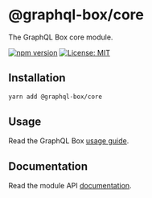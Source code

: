 # @graphql-box/core

The GraphQL Box core module.

[![npm version](https://badge.fury.io/js/%40graphql-box%2Fcore.svg)](https://badge.fury.io/js/%40graphql-box%2Fcore)
[![License: MIT](https://img.shields.io/badge/License-MIT-yellow.svg)](LICENSE)

## Installation

```bash
yarn add @graphql-box/core
```

## Usage

Read the GraphQL Box [usage guide](../../README.md#usage).

## Documentation

Read the module API [documentation](docs/README.md).
